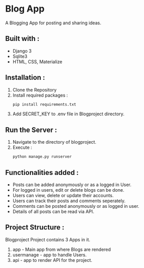 # Blog App

A Blogging App for posting and sharing ideas.

## Built with :

- Django 3
- Sqlite3
- HTML, CSS, Materialize

## Installation :

1. Clone the Repository
2. Install required packages :
   ```bash
   pip install requirements.txt
   ```
3. Add SECRET_KEY to .env file in Blogproject directory.

## Run the Server :

1. Navigate to the directory of blogproject.
2. Execute :
   ```python
   python manage.py runserver
   ```

## Functionalities added :

- Posts can be added anonymously or as a logged in User.
- For logged in users, edit or delete blogs can be done.
- Users can view, delete or update their accounts.
- Users can track their posts and comments seperately.
- Comments can be posted anonymously or as logged in user.
- Details of all posts can be read via API.

## Project Structure :

Blogproject Project contains 3 Apps in it.

1. app - Main app from where Blogs are rendered
2. usermanage - app to handle Users.
3. api - app to render API for the project.
